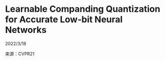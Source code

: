 # Learnable Companding Quantization for Accurate Low-bit Neural Networks  

2022/3/18  

来源：CVPR21    
